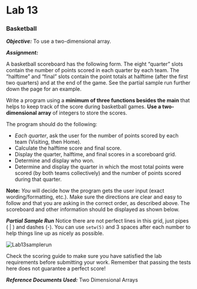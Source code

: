 # Lab 13
### Basketball
**_Objective:_** 
To use a two-dimensional array.

**_Assignment:_**

A basketball scoreboard has the following form.  The eight “quarter” slots contain the number of points scored in each quarter by each team.  The “halftime” and “final” slots contain the point totals at halftime (after the first two quarters) and at the end of the game.  See the partial sample run further down the page for an example. 


Write a program using a **minimum of three functions besides the main** that helps to keep track of the score during basketball games.  **Use a two-dimensional array** of integers to store the scores.  

The program should do the following:
+ *Each quarter*, ask the user for the number of points scored by each team (Visiting, then Home). 
+ Calculate the halftime score and final score.
+ Display the quarter, halftime, and final scores in a scoreboard grid.
+ Determine and display who won.
+ Determine and display the quarter in which the most total points were scored (by both teams collectively) and the number of points scored during that quarter.

**Note:** *You* will decide how the program gets the user input (exact wording/formatting, etc.). Make sure the directions are clear and easy to follow and that you are asking in the correct order, as described above.
The scoreboard and other information should be displayed as shown below.

**_Partial Sample Run_**
Notice there are not perfect lines in this grid, just pipes ( | ) and dashes (-). You can use `setw(5)` and 3 spaces after each number to help things line up as nicely as possible.

![Lab13samplerun](https://cdn.jsdelivr.net/gh/0x6a69616e/cpp-course-3720/assets/Lab13samplerun.png)


Check the scoring guide to make sure you have satisfied the lab requirements before submitting your work. Remember that passing the tests here does not guarantee a perfect score!


**_Reference Documents Used:_** Two Dimensional Arrays
